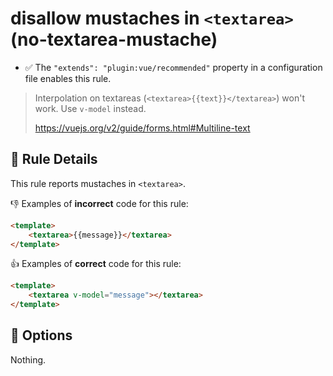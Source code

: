 # disallow mustaches in `<textarea>` (no-textarea-mustache)

- :white_check_mark: The `"extends": "plugin:vue/recommended"` property in a configuration file enables this rule.

> Interpolation on textareas (`<textarea>{{text}}</textarea>`) won't work. Use `v-model` instead.
>
> https://vuejs.org/v2/guide/forms.html#Multiline-text

## :book: Rule Details

This rule reports mustaches in `<textarea>`.

:-1: Examples of **incorrect** code for this rule:

```html
<template>
    <textarea>{{message}}</textarea>
</template>
```

:+1: Examples of **correct** code for this rule:

```html
<template>
    <textarea v-model="message"></textarea>
</template>
```

## :wrench: Options

Nothing.
